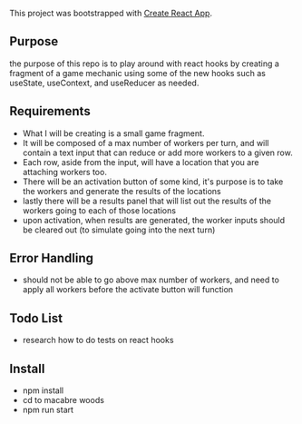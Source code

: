 This project was bootstrapped with [Create React App](https://github.com/facebook/create-react-app).

## Purpose 
the purpose of this repo is to play around with react hooks by creating a fragment of a game mechanic using some of the new hooks such as useState, useContext, and useReducer as needed.

## Requirements
- What I will be creating is a small game fragment.  
- It will be composed of a max number of workers per turn, and will contain a text input that can reduce or add more workers to a given row.  
- Each row, aside from the input, will have a location that you are attaching workers too.
- There will be an activation button of some kind, it's purpose is to take the workers and generate the results of the locations
- lastly there will be a results panel that will list out the results of the workers going to each of those locations
- upon activation, when results are generated, the worker inputs should be cleared out (to simulate going into the next turn)

## Error Handling
- should not be able to go above max number of workers, and need to apply all workers before the activate button will function

## Todo List
- research how to do tests on react hooks

## Install
- npm install
- cd to macabre woods
- npm run start
